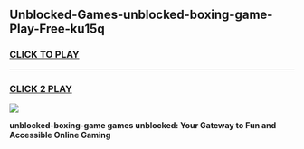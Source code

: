 
## Unblocked-Games-unblocked-boxing-game-Play-Free-ku15q
<h3>
<a href="https://premium76.site?title=unblocked-boxing-game&ref=09A">CLICK TO PLAY</a></h3>
<hr>

<h3>
<a href="https://premium76.site?title=unblocked-boxing-game&ref=09A">CLICK 2 PLAY</a>
  
</h3>

<a href="https://premium76.site?title=unblocked-boxing-game&ref=09A"><img src="https://clearcache.store/games.png"></a>


**unblocked-boxing-game games unblocked: Your Gateway to Fun and Accessible Online Gaming**
